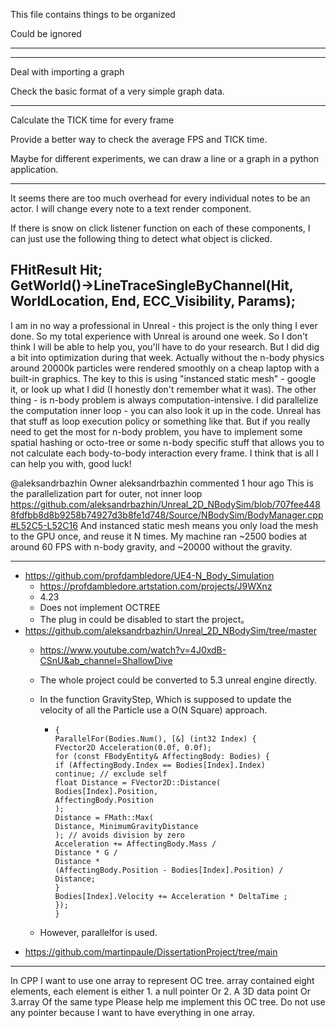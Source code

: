 This file contains things to be organized

Could be ignored




-------------------------------------------------------------




--------------------------------------------------------------


Deal with importing a graph


Check the basic format of a very simple graph data. 

----------------------------------------------------

Calculate the TICK time for every frame

Provide a better way to check the average FPS and TICK time. 

Maybe for different experiments, we can draw a line or a graph in a python application. 


---------------------------------------------------

It seems there are too much overhead for every individual notes to be an actor. 
I will change every note to a text render component.

If there is snow on click listener function on each of these components, 
I can just use the following thing to detect what object is clicked. 

FHitResult Hit;    
GetWorld()->LineTraceSingleByChannel(Hit, WorldLocation, End, ECC_Visibility, Params);
----------------------------------------------------





I am in no way a professional in Unreal - this project is the only thing I ever done. So my total experience with Unreal is around one week. So I don't think I will be able to help you, you'll have to do your research.
But I did dig a bit into optimization during that week. Actually without the n-body physics around 20000k particles were rendered smoothly on a cheap laptop with a built-in graphics. The key to this is using "instanced static mesh" - google it, or look up what I did (I honestly don't remember what it was). The other thing - is n-body problem is always computation-intensive. I did parallelize the computation inner loop - you can also look it up in the code. Unreal has that stuff as loop execution policy or something like that. But if you really need to get the most for n-body problem, you have to implement some spatial hashing or octo-tree or some n-body specific stuff that allows you to not calculate each body-to-body interaction every frame. I think that is all I can help you with, good luck!

@aleksandrbazhin
Owner
aleksandrbazhin commented 1 hour ago
This is the parallelization part for outer, not inner loop https://github.com/aleksandrbazhin/Unreal_2D_NBodySim/blob/707fee4488fdfbb8d8b9258b74927d3b8fe1d748/Source/NBodySim/BodyManager.cpp#L52C5-L52C16
And instanced static mesh means you only load the mesh to the GPU once, and reuse it N times.
My machine ran ~2500 bodies at around 60 FPS with n-body gravity, and ~20000 without the gravity.

-----------------------------------------------------------------------







- https://github.com/profdambledore/UE4-N_Body_Simulation
    - https://profdambledore.artstation.com/projects/J9WXnz
    - 4.23
    - Does not implement OCTREE
    - The plug in could be disabled to start the project。 
- https://github.com/aleksandrbazhin/Unreal_2D_NBodySim/tree/master
    - https://www.youtube.com/watch?v=4J0xdB-CSnU&ab_channel=ShallowDive
    - The whole project could be converted to 5.3 unreal engine directly. 
    - In the function GravityStep, Which is supposed to update the velocity of all the Particle use a O(N Square) approach.  
      - ```void ABodyManager::GravityStep(float DeltaTime)
        {
        ParallelFor(Bodies.Num(), [&] (int32 Index) {
        FVector2D Acceleration(0.0f, 0.0f);
        for (const FBodyEntity& AffectingBody: Bodies) {
        if (AffectingBody.Index == Bodies[Index].Index)
        continue; // exclude self
        float Distance = FVector2D::Distance(
        Bodies[Index].Position,
        AffectingBody.Position
        );
        Distance = FMath::Max(
        Distance, MinimumGravityDistance
        ); // avoids division by zero
        Acceleration += AffectingBody.Mass /
        Distance * G /
        Distance *
        (AffectingBody.Position - Bodies[Index].Position) /
        Distance;
        }
        Bodies[Index].Velocity += Acceleration * DeltaTime ;
        });
        }
        ``` 

    - However, parallelfor is used. 
- https://github.com/martinpaule/DissertationProject/tree/main

---------------------------------------------------------------------------------

In CPP I want to use one array to represent OC tree. array contained eight elements, each element is either 1. a null pointer Or 2. A 3D data point Or 3.array Of the same type Please help me implement this OC tree. Do not use any pointer because I want to have everything in one array.


